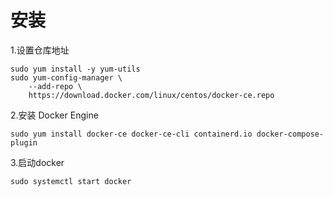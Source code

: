# 安装

1.设置仓库地址
```
sudo yum install -y yum-utils
sudo yum-config-manager \
    --add-repo \
    https://download.docker.com/linux/centos/docker-ce.repo
```

2.安装 Docker Engine
```
sudo yum install docker-ce docker-ce-cli containerd.io docker-compose-plugin
```

3.启动docker
```
sudo systemctl start docker
```
